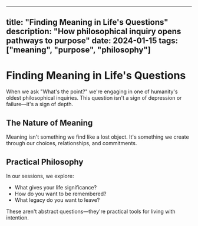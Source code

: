 ---

## title: "Finding Meaning in Life's Questions" description: "How philosophical inquiry opens pathways to purpose" date: 2024-01-15 tags: ["meaning", "purpose", "philosophy"]

# Finding Meaning in Life's Questions

When we ask "What's the point?" we're engaging in one of humanity's oldest philosophical inquiries. This question isn't a sign of depression or failure—it's a sign of depth.

## The Nature of Meaning

Meaning isn't something we find like a lost object. It's something we create through our choices, relationships, and commitments.

## Practical Philosophy

In our sessions, we explore:

* What gives your life significance?
* How do you want to be remembered?
* What legacy do you want to leave?

These aren't abstract questions—they're practical tools for living with intention.
